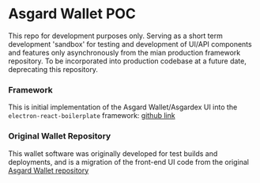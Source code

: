 # Asgard Wallet POC

This repo for development purposes only. Serving as a short term development 'sandbox' for testing and development of UI/API components and features only asynchronously from the mian production framework repository. To be incorporated into production codebase at a future date, deprecating this repository.

### Framework

This is initial implementation of the Asgard Wallet/Asgardex UI into the `electron-react-boilerplate` framework: [github link](https://github.com/electron-react-boilerplate/electron-react-boilerplate)

### Original Wallet Repository

This wallet software was originally developed for test builds and deployments, and is a migration of the front-end UI code from the original [Asgard Wallet repository](https://gitlab.com/thorchain/asgard-wallet)